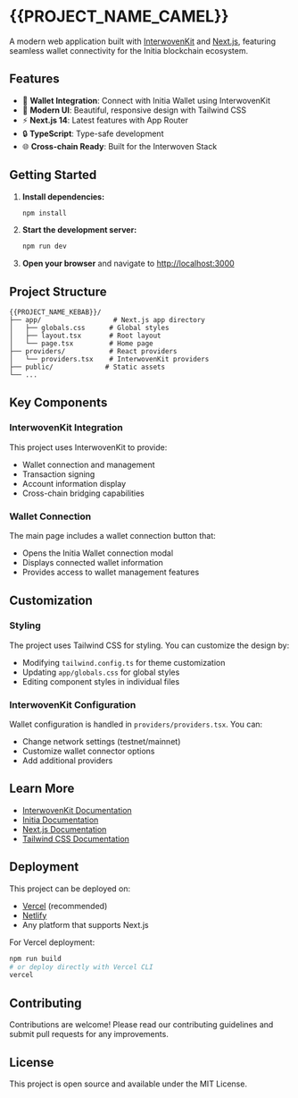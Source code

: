 # {{PROJECT_NAME_CAMEL}}

A modern web application built with [InterwovenKit](https://docs.initia.xyz/interwovenkit) and [Next.js](https://nextjs.org), featuring seamless wallet connectivity for the Initia blockchain ecosystem.

## Features

- 🔗 **Wallet Integration**: Connect with Initia Wallet using InterwovenKit
- 🎨 **Modern UI**: Beautiful, responsive design with Tailwind CSS
- ⚡ **Next.js 14**: Latest features with App Router
- 🔒 **TypeScript**: Type-safe development
- 🌐 **Cross-chain Ready**: Built for the Interwoven Stack

## Getting Started

1. **Install dependencies:**
   ```bash
   npm install
   ```

2. **Start the development server:**
   ```bash
   npm run dev
   ```

3. **Open your browser** and navigate to [http://localhost:3000](http://localhost:3000)

## Project Structure

```
{{PROJECT_NAME_KEBAB}}/
├── app/                  # Next.js app directory
│   ├── globals.css      # Global styles
│   ├── layout.tsx       # Root layout
│   └── page.tsx         # Home page
├── providers/           # React providers
│   └── providers.tsx    # InterwovenKit providers
├── public/             # Static assets
└── ...
```

## Key Components

### InterwovenKit Integration

This project uses InterwovenKit to provide:
- Wallet connection and management
- Transaction signing
- Account information display
- Cross-chain bridging capabilities

### Wallet Connection

The main page includes a wallet connection button that:
- Opens the Initia Wallet connection modal
- Displays connected wallet information
- Provides access to wallet management features

## Customization

### Styling

The project uses Tailwind CSS for styling. You can customize the design by:
- Modifying `tailwind.config.ts` for theme customization
- Updating `app/globals.css` for global styles
- Editing component styles in individual files

### InterwovenKit Configuration

Wallet configuration is handled in `providers/providers.tsx`. You can:
- Change network settings (testnet/mainnet)
- Customize wallet connector options
- Add additional providers

## Learn More

- [InterwovenKit Documentation](https://docs.initia.xyz/interwovenkit)
- [Initia Documentation](https://docs.initia.xyz)
- [Next.js Documentation](https://nextjs.org/docs)
- [Tailwind CSS Documentation](https://tailwindcss.com/docs)

## Deployment

This project can be deployed on:
- [Vercel](https://vercel.com) (recommended)
- [Netlify](https://netlify.com)
- Any platform that supports Next.js

For Vercel deployment:
```bash
npm run build
# or deploy directly with Vercel CLI
vercel
```

## Contributing

Contributions are welcome! Please read our contributing guidelines and submit pull requests for any improvements.

## License

This project is open source and available under the MIT License.
